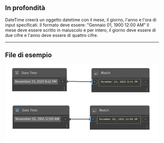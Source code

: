 ## In profondità
DateTime creerà un oggetto datetime con il mese, il giorno, l'anno e l'ora di input specificati. Il formato deve essere: "Gennaio 01, 1900 12:00 AM" Il mese deve essere scritto in maiuscolo e per intero, il giorno deve essere di due cifre e l'anno deve essere di quattro cifre.
___
## File di esempio

![Date Time](./CoreNodeModels.Input.DateTime_img.jpg)

